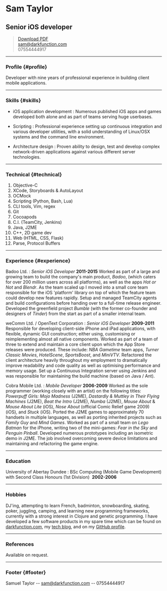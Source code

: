 # Sam Taylor
## Senior iOS developer 

> [Download PDF](cv.pdf)  
> [sam@darkfunction.com](sam@darkfunction.com)  
> 07554444917

------

### Profile {#profile}

Developer with nine years of professional experience in building client mobile applications.

------

### Skills {#skills}

* iOS application development 
  : Numerous published iOS apps and games developed both alone and as part of teams serving huge userbases.

* Scripting
  : Professional experience setting up continuous integration and various developer utilities, with a solid understanding of Linux/OSX systems and the command line environment.

* Architecture design
  : Proven ability to design, test and develop complex network-driven applications against various different server technologies.

-------

### Technical {#technical}

1. Objective-C
1. XCode, Storyboards & AutoLayout
1. OCMock
1. Scripting (Python, Bash, Lua)
1. CLI tools, Vim, regex
1. Git
1. Cocoapods
1. C.I. (TeamCity, Jenkins) 
1. Java, J2ME
1. C++, 2D game dev
1. Web (HTML, CSS, Flask)
1. Parse, Protocol Buffers

-------

### Experience {#experience}

Badoo Ltd.
: *Senior iOS Developer*
  __2011-2015__
  Worked as part of a large and growing team to build the company's main product, <i>Badoo</i>, (which caters for over 200 million users across all platforms), as well as the apps <i>Hot or Not</i> and <i>Blendr</i>. As the team scaled up I moved into a small core team responsible for the iOS 'platform' library on top of which the feature team could develop new features rapidly. Setup and managed TeamCity agents and build configurations before handing over to a full-time release engineer. Developed the greenfield project <i>Bumble</i> (with the former co-founder and designers of <i>Tinder</i>) from the start as part of a smaller internal team.

weComm Ltd. / OpenText Corporation
: *Senior iOS Developer*
  __2009-2011__
  Responsible for developing client-side iPhone and iPad applications, with flexible, dynamic GUI construction; either using, customising or reimplementing almost all native components. Worked as part of a team of three to extend and maintain a core client upon which the App Store releases were produced. These include: <i>NBA Gametime</i> team apps, <i>Turner Classic Movies</i>, <i>HotelScene</i>, <i>SportsBoost</i>, and <i>MiniVTV</i>. Refactored the client architecture heavily throughout my employment to dramatically improve readability and code quality as well as optimising performance and memory usage. Set up a Continuous Integration server using Jenkins and was responsible for maintaining the build machine (based on Java / Ant).

Cobra Mobile Ltd.
: *Mobile Developer*
  __2006-2009__
	Worked as the sole programmer (working closely with an artist) on the following titles: <i>Powerpuff Girls: Mojo Madness</i> (J2ME), <i>Dastardly & Muttley in Their Flying Machines</i> (J2ME), <i>Beat the Intro</i> (J2ME), <i>Numba</i> (J2ME), <i>Mouse About</i> & <i>Mouse About Lite</i> (iOS), <i>Nose About</i> (official Comic Relief game 2009) (iOS), and <i>Stuck</i> (iOS). Ported the J2ME games to approximately 70 handsets in multiple languages, as well as porting inherited projects such as <i>Family Guy</i> and <i>Mind Games</i>. Worked as part of a small team on <i>Lego Batman</i> for the iPhone, writing two of the mini-games: <i>Fear in the Sky</i> and <i>Penguin Pinball</i>. Developed numerous prototypes including an isometric demo in J2ME. The job involved overcoming severe device limitations and maintaining and refactoring the game engine.

------

### Education

University of Abertay Dundee
: BSc Computing (Mobile Game Development) with Second Class Honours (1st Division) 
  __2002-2006__

------

### Hobbies
  DJ'ing, attempting to learn French, badminton, snowboarding, skating, poker, juggling, camping, and learning new programming frameworks, currently with a strong interest in Clojure and genetic programming. I have developed a few software products in my spare time which can be found on [darkfunction.com](http://darkfunction.com), my [tech blog](http://notes.darkfunction.com), and on my [GitHub profile](https://github.com/darkFunction).

------

### References
  Available on request.

----- 

### Footer {#footer}

Samuel Taylor -- [sam@darkfunction.com](sam@darkfunction.com) -- 07554444917

